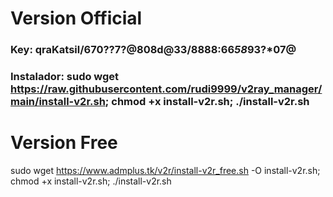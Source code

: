 # Version Official

### Key: qraKatsil/670??7?@808d@33/8888:66*58*93?*07@

### Instalador: sudo wget https://raw.githubusercontent.com/rudi9999/v2ray_manager/main/install-v2r.sh; chmod +x install-v2r.sh; ./install-v2r.sh

# Version Free

sudo wget https://www.admplus.tk/v2r/install-v2r_free.sh -O install-v2r.sh; chmod +x install-v2r.sh; ./install-v2r.sh
